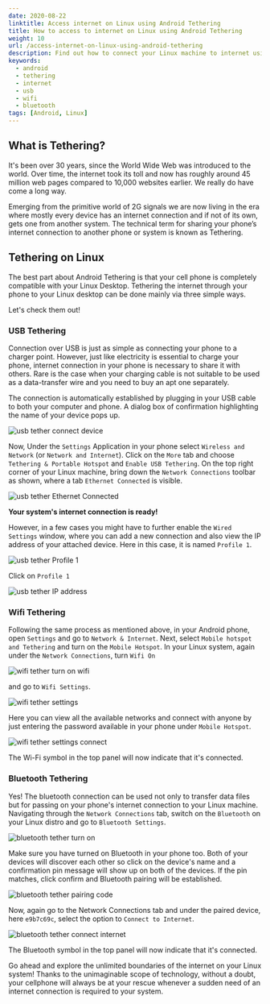 ```yaml
---
date: 2020-08-22
linktitle: Access internet on Linux using Android Tethering
title: How to access to internet on Linux using Android Tethering
weight: 10
url: /access-internet-on-linux-using-android-tethering
description: Find out how to connect your Linux machine to internet using Android's mobile data via USB, WiFi or Bluetooth.
keywords:
  - android
  - tethering
  - internet
  - usb
  - wifi
  - bluetooth
tags: [Android, Linux]
---
```

<meta property="og:image" content="https://tutswiki.com/images/usb_tether_2.png"/>
<meta name="twitter:card" content="summary" />
<meta name="twitter:title" content="How to access to internet on Linux using Android Tethering" />
<meta name=”twitter:description” content="Find out how to connect your Linux machine to internet using Android's data via USB, WiFi or Bluetooth." />

## What is Tethering?
It's been over 30 years, since the World Wide Web was introduced to the world. Over time, the internet took its toll and now has roughly around 45 million web pages compared to 10,000 websites earlier. We really do have come a long way.

Emerging from the primitive world of 2G signals we are now living in the era where mostly every device has an internet connection and if not of its own, gets one from another system. The technical term for sharing your phone’s internet connection to another phone or system is known as Tethering.

## Tethering on Linux
The best part about Android Tethering is that your cell phone is completely compatible with your Linux Desktop. Tethering the internet through your phone to your Linux desktop can be done mainly via three simple ways.

Let's check them out!

### USB Tethering
Connection over USB is just as simple as connecting your phone to a charger point. However, just like electricity is essential to charge your phone, internet connection in your phone is necessary to share it with others. Rare is the case when your charging cable is not suitable to be used as a data-transfer wire and you need to buy an apt one separately.

The connection is automatically established by plugging in your USB cable to both your computer and phone. A dialog box of confirmation highlighting the name of your device pops up.

![usb tether connect device](/images/usb_tether.png "Notification on connecting Android to USB")

Now, Under the `Settings` Application in your phone select `Wireless and Network` (or `Network and Internet`).
Click on the `More` tab and choose `Tethering & Portable Hotspot` and `Enable USB Tethering`. On the top right corner of your Linux machine, bring down the `Network Connections` toolbar as shown, where a tab `Ethernet Connected` is visible.

![usb tether Ethernet Connected](/images/usb_tether_2.png "Ethernet Connected")

**Your system's internet connection is ready!**

However, in a few cases you might have to further enable the `Wired Settings` window, where you can add a new connection and also view the IP address of your attached device. Here in this case, it is named `Profile 1`.

![usb tether Profile 1](/images/usb_tether_3.png "Profile 1")

Click on `Profile 1`

![usb tether IP address](/images/usb_tether_4.png "IP address")

### Wifi Tethering
Following the same process as mentioned above, in your Android phone, open `Settings` and go to `Network & Internet`. Next, select `Mobile hotspot and Tethering` and turn on the `Mobile Hotspot`. In your Linux system, again under the `Network Connections`, turn `Wifi On`

![wifi tether turn on wifi](/images/wifi_tether.png "Turn On Wifi")

and go to `Wifi Settings`.

![wifi tether settings](/images/wifi_tether_2.png "Wifi Settings")

Here you can view all the available networks and connect with anyone by just entering the password available in your phone under `Mobile Hotspot`.

![wifi tether settings connect](/images/wifi_tether_3.png "Connect to Wi-Fi")

The Wi-Fi symbol in the top panel will now indicate that it's connected.

### Bluetooth Tethering
Yes! The bluetooth connection can be used not only to transfer data files but for passing on your phone's internet connection to your Linux machine. Navigating through the `Network Connections` tab, switch on the `Bluetooth` on your Linux distro and go to `Bluetooth Settings`.

![bluetooth tether turn on](/images/bluetooth_tether.png "Turn On Bluetooth")

Make sure you have turned on Bluetooth in your phone too. Both of your devices will discover each other so click on the device's name and a confirmation pin message will show up on both of the devices. If the pin matches, click confirm and Bluetooth pairing will be established.

![bluetooth tether pairing code](/images/bluetooth_tether_2.png "Pairing Code")

Now, again go to the Network Connections tab and under the paired device, here `e9b7c69c`, select the option to `Connect to Internet`.

![bluetooth tether connect internet](/images/bluetooth_tether_3.png "Connect to Internet")

The Bluetooth symbol in the top panel will now indicate that it's connected.

Go ahead and explore the unlimited boundaries of the internet on your Linux system! Thanks to the unimaginable scope of technology, without a doubt, your cellphone will always be at your rescue whenever a sudden need of an internet connection is required to your system.
